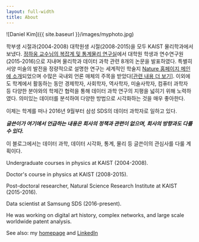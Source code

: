 ```yaml
---
layout: full-width
title: About
---
```


![Daniel Kim]({{ site.baseurl }}/images/myphoto.jpg)

학부생 시절과(2004-2008) 대학원생 시절(2008-2015)을 모두 KAIST 물리학과에서 보냈다. [정하웅 교수님의 복잡계 및 통계물리 연구실](http://stat.kaist.ac.kr/)에서 대학원 학생과 연수연구원(2015-2016)으로 지내며 물리학과 데이터 과학 관련 8개의 논문을 발표하였다. 특별히 서양 미술의 발전을 정량적으로 설명한 연구는 세계적인 학술지 [Nature 홈페이지 메인에 소개](http://www.danielykim.me/images/Nature_main_20141211.png)되었으며 수많은 국내외 언론 매체의 주목을 받았다[[관련 내용 더 보기]](http://danielykim.me/papers/DKim2014/). 이외에도 학계에서 활동하는 동안 경제학자, 사회학자, 역사학자, 미술사학자, 컴퓨터 과학자 등 다양한 분야와의 학제간 협력을 통해 데이터 과학 연구의 지평을 넓히기 위해 노력하였다. 의미있는 데이터를 분석하여 다양한 방법으로 시각화하는 것을 매우 좋아한다. 

이제는 학계를 떠나 2016년 9월부터 삼성 SDS의 데이터 과학자로 일하고 있다.

***글쓴이가 여기에서 언급하는 내용은 회사의 정책과 관련이 없으며, 회사의 방향과도 다를 수 있다.***

이 블로그에서는 데이터 과학, 데이터 시각화, 통계, 물리 등 글쓴이의 관심사를 다룰 계획이다.


Undergraduate courses in physics at KAIST (2004-2008).

Doctor's course in physics at KAIST (2008-2015).

Post-doctoral researcher, Natural Science Research Institute at KAIST (2015-2016).

Data scientist at Samsung SDS (2016-present).

He was working on digital art history, complex networks, and large scale worldwide patent analysis.

See also: my [homepage](http://danielykim.me) and [LinkedIn](https://www.linkedin.com/in/danielyounghokim)
